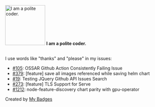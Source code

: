 <img src="https://my-badges.github.io/my-badges/polite-coder.png" alt="I am a polite coder." title="I am a polite coder." width="128">
<strong>I am a polite coder.</strong>
<br><br>

I use words like "thanks" and "please" in my issues:

- <a href="https://github.com/marinecoders/marinecoders.github.io/issues/105">#105</a>: OSSAR Github Action Consistently Failing Issue
- <a href="https://github.com/hauler-dev/hauler/issues/379">#379</a>: [feature] save all images referenced while saving helm chart
- <a href="https://github.com/marinecoders/marines.dev/issues/19">#19</a>: Testing JQuery Github API Issues Search
- <a href="https://github.com/hauler-dev/hauler/issues/273">#273</a>: [feature] TLS Support for Serve
- <a href="https://github.com/Mellanox/network-operator/issues/1212">#1212</a>: node-feature-discovery chart parity with gpu-operator


Created by <a href="https://github.com/my-badges/my-badges">My Badges</a>
